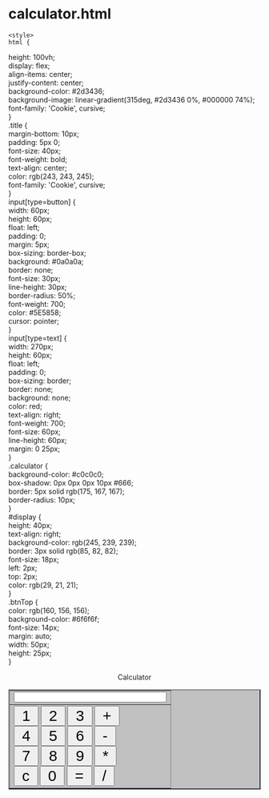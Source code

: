 # calculator.html
<html>  
    <head>  
    <meta charset="utf-8">  
    <title>  
         Calculator
    </title>  
     
      
    <style>  
    html {  
  height: 100vh;  
  display: flex;  
  align-items: center;  
  justify-content: center;  
  background-color: #2d3436;  
  background-image: linear-gradient(315deg, #2d3436 0%, #000000 74%);  
  font-family: 'Cookie', cursive;  
}  
.title {  
margin-bottom: 10px;  
padding: 5px 0;  
font-size: 40px;  
font-weight: bold;  
text-align: center;  
color: rgb(243, 243, 245);  
font-family: 'Cookie', cursive;  
}  
input[type=button] {  
  width: 60px;  
  height: 60px;  
  float: left;  
  padding: 0;  
  margin: 5px;  
  box-sizing: border-box;  
  background: #0a0a0a;  
  border: none;  
  font-size: 30px;  
  line-height: 30px;  
  border-radius: 50%;  
  font-weight: 700;  
  color: #5E5858;  
  cursor: pointer;    
}  
input[type=text] {  
  width: 270px;  
  height: 60px;  
  float: left;  
  padding: 0;  
  box-sizing: border;  
  border: none;  
  background: none;  
  color: red;  
  text-align: right;  
  font-weight: 700;  
  font-size: 60px;  
  line-height: 60px;  
  margin: 0 25px;  
  }  
.calculator {  
  background-color: #c0c0c0;  
  box-shadow: 0px 0px 0px 10px #666;  
  border: 5px solid rgb(175, 167, 167);  
  border-radius: 10px;  
}  
#display {  
  height: 40px;  
  text-align: right;  
  background-color: rgb(245, 239, 239);  
  border: 3px solid rgb(85, 82, 82);  
  font-size: 18px;  
  left: 2px;  
  top: 2px;  
  color: rgb(29, 21, 21);  
}  
.btnTop {  
  color: rgb(160, 156, 156);  
  background-color: #6f6f6f;  
  font-size: 14px;  
  margin: auto;  
  width: 50px;  
  height: 25px;  
}     
    </style>  
</head>  
<body>  
    <div class = "title"  align="center">  
     Calculator  
    </div>  
    <form name="Calculator" class = "calculator" >  
<table border="2" align="center" cellpadding="15" cellspacing="12" bgcolor="#c0c0c0">  
<tr>  
<td>  
<input type="text" name="Input" Size="35" id="display">  
<br>  
</td>  
</tr>  
<tr>  
<td>  
<input type="button" name = "one" style="font-size:30px" value=" 1 " OnClick="Calculator.Input.value += '1'">  
<input type="button" name = "two" style = "font-size:30px" value=" 2 " OnCLick="Calculator.Input.value += '2'">  
<input type="button" name = "three" style="font-size:30px" value=" 3 " OnClick="Calculator.Input.value += '3'">  
<input type="button" name="add" class ="btnTop" style="font-size:30px" value=" + " OnClick="Calculator.Input.value += ' + '">  
<br>  
<input type="button" name = "four" style="font-size:30px" value=" 4 " OnClick="Calculator.Input.value += '4'">  
<input type="button" name = "five" style="font-size:30px" value=" 5 " OnCLick="Calculator.Input.value += '5'">  
<input type="button" name = "six" style="font-size:30px" value=" 6 " OnClick="Calculator.Input.value += '6'">  
<input type="button" name = "minus" style="font-size:30px" value=" - " OnClick="Calculator.Input.value += ' - '">  
<br>  
<input type="button" name = "seven" style="font-size:30px" value=" 7 " OnClick="Calculator.Input.value += '7'">  
<input type="button" name = "eight" style="font-size:30px" value=" 8 " OnCLick="Calculator.Input.value += '8'">  
<input type="button" name = "nine" style="font-size:30px" value=" 9 " OnClick="Calculator.Input.value += '9'">  
<input type="button" name = "mul" style="font-size:30px" value=" * "   
OnClick="Calculator.Input.value += ' * '">  
<br>  
<input type="button" name = "clear" style="font-size:30px" value=" c " OnClick="Calculator.Input.value = ''">  
<input type="button" name="zero" style="font-size:30px" value=" 0 " OnClick="Calculator.Input.value += '0'">  
<input type="button" name="DoIt" style="font-size:30px" value=" = " OnClick="Calculator.Input.value = eval(Calculator.Input.value)">  
<input type="button" name="div" style="font-size:30px" value=" / " OnClick="Calculator.Input.value += ' / '">  
<br>  
</td>  
  
</tr>  
</table>  
</form>  
</body>  
</html>

